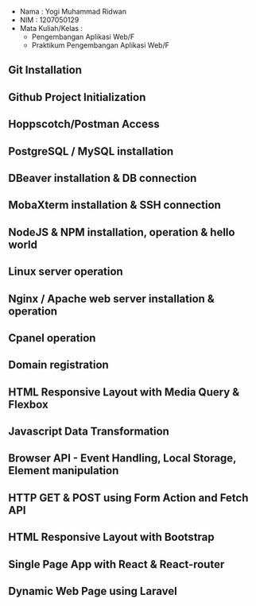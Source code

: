 - Nama : Yogi Muhammad Ridwan
- NIM  : 1207050129
- Mata Kuliah/Kelas : 
  - Pengembangan Aplikasi Web/F 
  - Praktikum Pengembangan Aplikasi Web/F


## Git Installation

## Github Project Initialization

## Hoppscotch/Postman Access

## PostgreSQL / MySQL installation

## DBeaver installation & DB connection

## MobaXterm installation & SSH connection

## NodeJS & NPM installation, operation & hello world

## Linux server operation

## Nginx / Apache web server installation & operation
## Cpanel operation
## Domain registration
## HTML Responsive Layout with Media Query & Flexbox

## Javascript Data Transformation

## Browser API - Event Handling, Local Storage, Element manipulation

## HTTP GET & POST using Form Action and Fetch API

## HTML Responsive Layout with Bootstrap

## Single Page App with React & React-router

## Dynamic Web Page using Laravel
